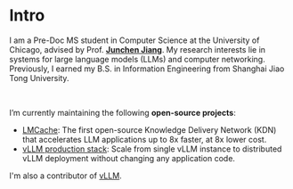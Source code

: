 # Intro

I am a Pre-Doc MS student in Computer Science at the University of Chicago, advised by Prof. **[Junchen Jiang](https://people.cs.uchicago.edu/~junchenj/)**. My research interests lie in systems for large language models (LLMs) and computer networking. Previously, I earned my B.S. in Information Engineering from Shanghai Jiao Tong University.

&nbsp;

I’m currently maintaining the following **open-source projects**:

- [LMCache](https://github.com/LMCache/LMCache): The first open-source Knowledge Delivery Network (KDN) that accelerates LLM applications up to 8x faster, at 8x lower cost.
- [vLLM production stack](https://github.com/vllm-project/production-stack): Scale from single vLLM instance to distributed vLLM deployment without changing any application code.

I'm also a contributor of [vLLM](https://github.com/vllm-project/vllm).